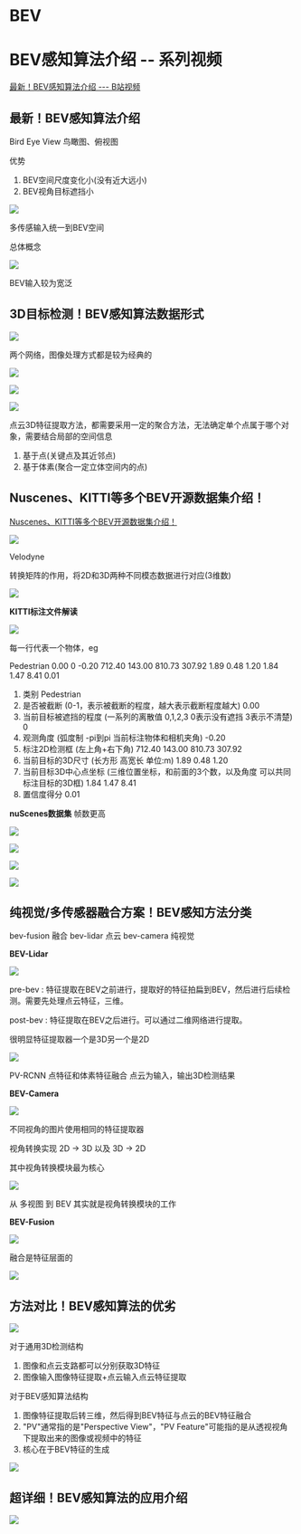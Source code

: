 # BEV

# BEV感知算法介绍 -- 系列视频

[最新！BEV感知算法介绍 --- B站视频](https://www.bilibili.com/video/BV1Gj411A7xv/)

## 最新！BEV感知算法介绍 

Bird Eye View 鸟瞰图、俯视图

优势
1. BEV空间尺度变化小(没有近大远小)
2. BEV视角目标遮挡小

![](Pics/bev001.png)

多传感输入统一到BEV空间

总体概念

![](Pics/bev002.png)

BEV输入较为宽泛

## 3D目标检测！BEV感知算法数据形式

![](Pics/bev003.png)

两个网络，图像处理方式都是较为经典的

![](Pics/bev004.png)

![](Pics/bev005.png)

![](Pics/bev006.png)

点云3D特征提取方法，都需要采用一定的聚合方法，无法确定单个点属于哪个对象，需要结合局部的空间信息
1. 基于点(关键点及其近邻点)
2. 基于体素(聚合一定立体空间内的点)

## Nuscenes、KITTI等多个BEV开源数据集介绍！

[Nuscenes、KITTI等多个BEV开源数据集介绍！](https://www.bilibili.com/video/BV1eg4y1g7Dc/)

![](Pics/bev007.png)

Velodyne

转换矩阵的作用，将2D和3D两种不同模态数据进行对应(3维数)

![](Pics/bev008.png)

**KITTI标注文件解读**

![](Pics/bev009.png)

每一行代表一个物体，eg

Pedestrian 0.00 0 -0.20 712.40 143.00 810.73 307.92 1.89 0.48 1.20 1.84 1.47 8.41 0.01
1. 类别 Pedestrian 
2. 是否被截断 (0-1，表示被截断的程度，越大表示截断程度越大) 0.00
3. 当前目标被遮挡的程度 (一系列的离散值 0,1,2,3 0表示没有遮挡 3表示不清楚) 0
4. 观测角度 (弧度制 -pi到pi 当前标注物体和相机夹角) -0.20 
5. 标注2D检测框 (左上角+右下角) 712.40 143.00 810.73 307.92 
6. 当前目标的3D尺寸 (长方形 高宽长 单位:m) 1.89 0.48 1.20 
7. 当前目标3D中心点坐标 (三维位置坐标，和前面的3个数，以及角度 可以共同标注目标的3D框) 1.84 1.47 8.41 
8. 置信度得分 0.01

**nuScenes数据集** 帧数更高

![](Pics/bev010.png)

![](Pics/bev011.png)

![](Pics/bev012.png)

![](Pics/bev013.png)

## 纯视觉/多传感器融合方案！BEV感知方法分类

bev-fusion 融合
bev-lidar 点云
bev-camera 纯视觉

**BEV-Lidar**

![](Pics/bev014.png)

pre-bev : 特征提取在BEV之前进行，提取好的特征拍扁到BEV，然后进行后续检测。需要先处理点云特征，三维。

post-bev : 特征提取在BEV之后进行。可以通过二维网络进行提取。

很明显特征提取器一个是3D另一个是2D

![](Pics/bev015.png)

PV-RCNN 点特征和体素特征融合 点云为输入，输出3D检测结果


**BEV-Camera**

![](Pics/bev016.png)

不同视角的图片使用相同的特征提取器

视角转换实现 2D -> 3D 以及 3D -> 2D

其中视角转换模块最为核心

![](Pics/bev017.png)

从 多视图 到 BEV 其实就是视角转换模块的工作

**BEV-Fusion**

![](Pics/bev018.png)

融合是特征层面的

![](Pics/bev019.png)

## 方法对比！BEV感知算法的优劣

![](Pics/bev020.png)

对于通用3D检测结构
1. 图像和点云支路都可以分别获取3D特征
2. 图像输入图像特征提取+点云输入点云特征提取

对于BEV感知算法结构
1. 图像特征提取后转三维，然后得到BEV特征与点云的BEV特征融合
2. "PV"通常指的是"Perspective View"，"PV Feature"可能指的是从透视视角下提取出来的图像或视频中的特征
3. 核心在于BEV特征的生成

![](Pics/bev021.png)

## 超详细！BEV感知算法的应用介绍

![](Pics/bev022.png)




